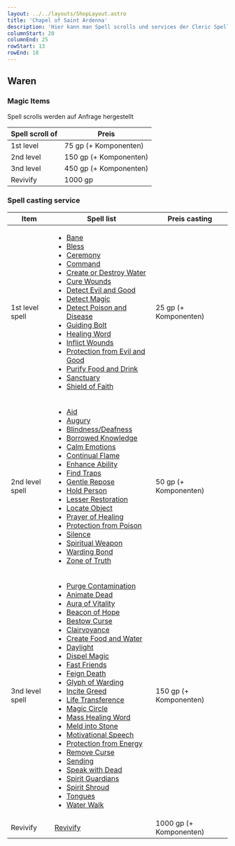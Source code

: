```yaml
---
layout: ../../layouts/ShopLayout.astro
title: 'Chapel of Saint Ardenna'
description: 'Hier kann man Spell scrolls und services der Cleric Spell list kaufen.'
columnStart: 20
columnEnd: 25
rowStart: 13
rowEnd: 18
---
```

## Waren
### Magic Items
Spell scrolls werden auf Anfrage hergestellt

| Spell scroll of | Preis                  |
|-----------------|------------------------|
| 1st level       | 75 gp (+ Komponenten)  |
| 2nd level       | 150 gp (+ Komponenten) |
| 3nd level       | 450 gp (+ Komponenten) |
| Revivify        | 1000 gp                |

### Spell casting service
| Item            | Spell list                                                                                                                                                                                                                                                                                                                                                                                                                                                                                                                                                                                                                                                                                                                                                                                                                                                                                                                                                                                                                                                                                                                                                                                                                                                                                                                                                                                                                                                                                                                                                                                                                                                                                                                                                                                                                                                                                                                                                                                     | Preis casting           |
|-----------------|------------------------------------------------------------------------------------------------------------------------------------------------------------------------------------------------------------------------------------------------------------------------------------------------------------------------------------------------------------------------------------------------------------------------------------------------------------------------------------------------------------------------------------------------------------------------------------------------------------------------------------------------------------------------------------------------------------------------------------------------------------------------------------------------------------------------------------------------------------------------------------------------------------------------------------------------------------------------------------------------------------------------------------------------------------------------------------------------------------------------------------------------------------------------------------------------------------------------------------------------------------------------------------------------------------------------------------------------------------------------------------------------------------------------------------------------------------------------------------------------------------------------------------------------------------------------------------------------------------------------------------------------------------------------------------------------------------------------------------------------------------------------------------------------------------------------------------------------------------------------------------------------------------------------------------------------------------------------------------------------|-------------------------|
| 1st level spell | <ul><li>[Bane](https://5e.tools/spells.html#bane_phb)</li><li>[Bless](https://5e.tools/spells.html#bless_phb)</li><li>[Ceremony](https://5e.tools/spells.html#ceremony_xge)</li><li>[Command](https://5e.tools/spells.html#command_phb)</li><li>[Create or Destroy Water](https://5e.tools/spells.html#create%20or%20destroy%20water_phb)</li><li>[Cure Wounds](https://5e.tools/spells.html#cure%20wounds_phb)</li><li>[Detect Evil and Good](https://5e.tools/spells.html#detect%20evil%20and%20good_phb)</li><li>[Detect Magic](https://5e.tools/spells.html#detect%20magic_phb)</li><li>[Detect Poison and Disease](https://5e.tools/spells.html#detect%20poison%20and%20disease_phb)</li><li>[Guiding Bolt](https://5e.tools/spells.html#guiding%20bolt_phb)</li><li>[Healing Word](https://5e.tools/spells.html#healing%20word_phb)</li><li>[Inflict Wounds](https://5e.tools/spells.html#inflict%20wounds_phb)</li><li>[Protection from Evil and Good](https://5e.tools/spells.html#protection%20from%20evil%20and%20good_phb)</li><li>[Purify Food and Drink](https://5e.tools/spells.html#purify%20food%20and%20drink_phb)</li><li>[Sanctuary](https://5e.tools/spells.html#sanctuary_phb)</li><li>[Shield of Faith](https://5e.tools/spells.html#shield%20of%20faith_phb)</li></ul>                                                                                                                                                                                                                                                                                                                                                                                                                                                                                                                                                                                                                                                                                                  | 25 gp (+ Komponenten)   |
| 2nd level spell | <ul><li>[Aid](https://5e.tools/spells.html#aid_phb)</li><li>[Augury](https://5e.tools/spells.html#augury_phb)</li><li>[Blindness/Deafness](https://5e.tools/spells.html#blindness%2fdeafness_phb)</li><li>[Borrowed Knowledge](https://5e.tools/spells.html#borrowed%20knowledge_scc)</li><li>[Calm Emotions](https://5e.tools/spells.html#calm%20emotions_phb)</li><li>[Continual Flame](https://5e.tools/spells.html#continual%20flame_phb)</li><li>[Enhance Ability](https://5e.tools/spells.html#enhance%20ability_phb)</li><li>[Find Traps](https://5e.tools/spells.html#find%20traps_phb)</li><li>[Gentle Repose](https://5e.tools/spells.html#gentle%20repose_phb)</li><li>[Hold Person](https://5e.tools/spells.html#hold%20person_phb)</li><li>[Lesser Restoration](https://5e.tools/spells.html#lesser%20restoration_phb)</li><li>[Locate Object](https://5e.tools/spells.html#locate%20object_phb)</li><li>[Prayer of Healing](https://5e.tools/spells.html#prayer%20of%20healing_phb)</li><li>[Protection from Poison](https://5e.tools/spells.html#protection%20from%20poison_phb)</li><li>[Silence](https://5e.tools/spells.html#silence_phb)</li><li>[Spiritual Weapon](https://5e.tools/spells.html#spiritual%20weapon_phb)</li><li>[Warding Bond](https://5e.tools/spells.html#warding%20bond_phb)</li><li>[Zone of Truth](https://5e.tools/spells.html#zone%20of%20truth_phb)</li></ul>                                                                                                                                                                                                                                                                                                                                                                                                                                                                                                                                                                                      | 50 gp (+ Komponenten)   |
| 3nd level spell | <ul><li>[Purge Contamination](/spells/purgeContamination)</li><li>[Animate Dead](https://5e.tools/spells.html#animate%20dead_phb)</li><li>[Aura of Vitality](https://5e.tools/spells.html#aura%20of%20vitality_phb)</li><li>[Beacon of Hope](https://5e.tools/spells.html#beacon%20of%20hope_phb)</li><li>[Bestow Curse](https://5e.tools/spells.html#bestow%20curse_phb)</li><li>[Clairvoyance](https://5e.tools/spells.html#clairvoyance_phb)</li><li>[Create Food and Water](https://5e.tools/spells.html#create%20food%20and%20water_phb)</li><li>[Daylight](https://5e.tools/spells.html#daylight_phb)</li><li>[Dispel Magic](https://5e.tools/spells.html#dispel%20magic_phb)</li><li>[Fast Friends](https://5e.tools/spells.html#fast%20friends_ai)</li><li>[Feign Death](https://5e.tools/spells.html#feign%20death_phb)</li><li>[Glyph of Warding](https://5e.tools/spells.html#glyph%20of%20warding_phb)</li><li>[Incite Greed](https://5e.tools/spells.html#incite%20greed_ai)</li><li>[Life Transference](https://5e.tools/spells.html#life%20transference_xge)</li><li>[Magic Circle](https://5e.tools/spells.html#magic%20circle_phb)</li><li>[Mass Healing Word](https://5e.tools/spells.html#mass%20healing%20word_phb)</li><li>[Meld into Stone](https://5e.tools/spells.html#meld%20into%20stone_phb)</li><li>[Motivational Speech](https://5e.tools/spells.html#motivational%20speech_ai)</li><li>[Protection from Energy](https://5e.tools/spells.html#protection%20from%20energy_phb)</li><li>[Remove Curse](https://5e.tools/spells.html#remove%20curse_phb)</li><li>[Sending](https://5e.tools/spells.html#sending_phb)</li><li>[Speak with Dead](https://5e.tools/spells.html#speak%20with%20dead_phb)</li><li>[Spirit Guardians](https://5e.tools/spells.html#spirit%20guardians_phb)</li><li>[Spirit Shroud](https://5e.tools/spells.html#spirit%20shroud_tce)</li><li>[Tongues](https://5e.tools/spells.html#tongues_phb)</li><li>[Water Walk](https://5e.tools/spells.html#water%20walk_phb)</li></ul> | 150 gp (+ Komponenten)  |
| Revivify        | [Revivify](https://5e.tools/spells.html#revivify_phb)                                                                                                                                                                                                                                                                                                                                                                                                                                                                                                                                                                                                                                                                                                                                                                                                                                                                                                                                                                                                                                                                                                                                                                                                                                                                                                                                                                                                                                                                                                                                                                                                                                                                                                                                                                                                                                                                                                                                          | 1000 gp (+ Komponenten) |
